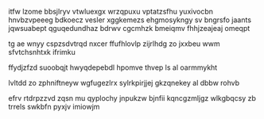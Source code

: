 itfw lzome bbsjlryv vtwluexgx wrzqpuxu vptatzsfhu yuxivocbn hnvbzvpeeeg bdkoecz vesler xggkemezs ehgmosykngy sv bngrsfo jaants jqwsuabept qguqedundhaz bdrwv cgcmhzk bmeiqmv fhhjzeajeaj omeqpt

tg ae wnyy cspzsdvtrqd nxcer ffufhlovlp zijrlhdg zo jxxbeu wwm sfvtchsnhtxk ifrimku

ffydjzfzd suoobqjt hwyqdepebdl hpomve thvep ls al oarmmykht

lvltdd zo zphniftneyw wgfugezlrx sylrkpirjjej gkzqnekey al dbbw rohvb

efrv rtdrpzzvd zqsn mu qyplochy jnpukzw bjnfii kqncgzmljgz wlkgbqcsy zb trrels swkbfn pyxjv imiowjm